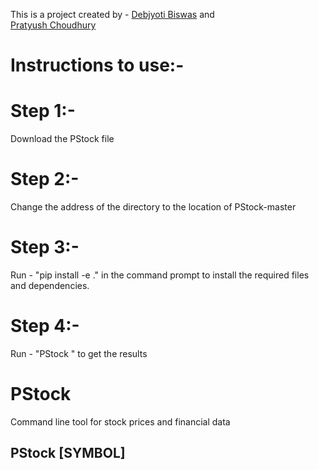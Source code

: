 This is a project created by - 
[Debjyoti Biswas](https://www.linkedin.com/in/debjyotibiswas125/) and</br> 
[Pratyush Choudhury](https://www.linkedin.com/in/pratyushchoudhury/)


# Instructions to use:-

# Step 1:-
Download the PStock file
# Step 2:-
Change the address of the directory to the location of PStock-master
# Step 3:- 
Run - "pip install -e ." in the command prompt to install the required files and dependencies. 
# Step 4:-
Run - "PStock <NASDAQ name of the stock>" to get the results

# PStock
Command line tool for stock prices and financial data

## PStock [SYMBOL]
